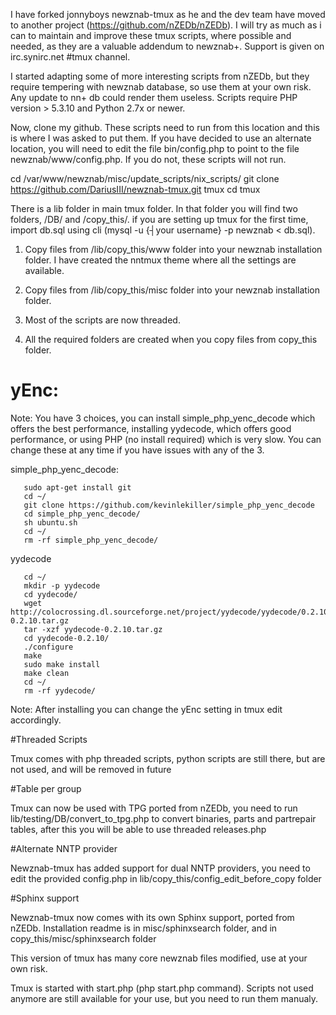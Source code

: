 I have forked jonnyboys newznab-tmux as he and the dev team have moved to another project (https://github.com/nZEDb/nZEDb). I will try as much as i can to maintain and improve these tmux scripts, where possible and needed, as they are a valuable addendum to newznab+.
Support is given on irc.synirc.net #tmux channel.

I started adapting some of more interesting scripts from nZEDb, but they require tempering with newznab database, so use them at your own risk. Any update to nn+ db could render them useless. Scripts require PHP version > 5.3.10 and Python 2.7x or newer.

Now, clone my github. These scripts need to run from this location and this is where I was asked to put them. If you have decided to use an alternate location, you will need to edit the file bin/config.php to point to the file newznab/www/config.php. If you do not, these scripts will not run.

  cd /var/www/newznab/misc/update_scripts/nix_scripts/
  git clone https://github.com/DariusIII/newznab-tmux.git tmux
  cd tmux

There is a lib folder in main tmux folder. In that folder you will find two folders, /DB/ and /copy_this/. if you are setting up tmux for the first time, import db.sql using cli (mysql -u {┤your username} -p newznab < db.sql).

1. Copy files from /lib/copy_this/www folder into your newznab installation folder. I have created the nntmux theme where all the settings are available.

2. Copy files from /lib/copy_this/misc folder into your newznab installation folder.

3. Most of the scripts are now threaded.

4. All the required folders are created when you copy files from copy_this folder.

# yEnc:

  Note: You have 3 choices,
        you can install simple_php_yenc_decode which offers the best performance,
        installing yydecode, which offers good performance,
        or using PHP (no install required) which is very slow.
        You can change these at any time if you have issues with any of the 3.

  simple_php_yenc_decode:

       sudo apt-get install git
       cd ~/
       git clone https://github.com/kevinlekiller/simple_php_yenc_decode
       cd simple_php_yenc_decode/
       sh ubuntu.sh
       cd ~/
       rm -rf simple_php_yenc_decode/

  yydecode

       cd ~/
       mkdir -p yydecode
       cd yydecode/
       wget http://colocrossing.dl.sourceforge.net/project/yydecode/yydecode/0.2.10/yydecode-0.2.10.tar.gz
       tar -xzf yydecode-0.2.10.tar.gz
       cd yydecode-0.2.10/
       ./configure
       make
       sudo make install
       make clean
       cd ~/
       rm -rf yydecode/

  Note: After installing you can change the yEnc setting in tmux edit accordingly.

  #Threaded Scripts

  Tmux comes with php threaded scripts, python scripts are still there, but are not used, and will be removed in future

  #Table per group

  Tmux can now be used with TPG ported from nZEDb, you need to run lib/testing/DB/convert_to_tpg.php to convert binaries, parts and partrepair tables, after this you will be able to use
  threaded releases.php

  #Alternate NNTP provider

  Newznab-tmux has added support for dual NNTP providers, you need to edit the provided config.php in lib/copy_this/config_edit_before_copy folder

  #Sphinx support

  Newznab-tmux now comes with its own Sphinx support, ported from nZEDb. Installation readme is in misc/sphinxsearch folder, and in copy_this/misc/sphinxsearch folder

  This version of tmux has many core newznab files modified, use at your own risk.

Tmux is started with start.php (php start.php command). Scripts not used anymore are still available for your use, but you need to run them manualy.


